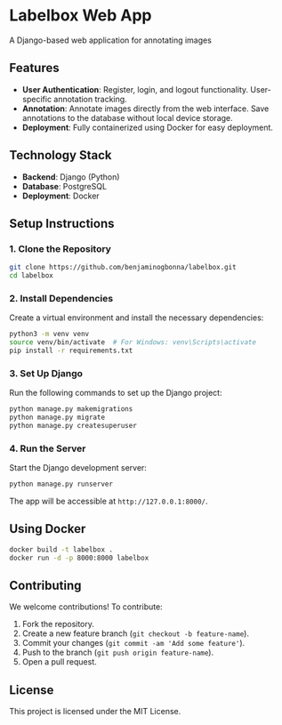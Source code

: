 # Labelbox Web App

A Django-based web application for annotating images

## Features

- **User Authentication**:
  Register, login, and logout functionality.
  User-specific annotation tracking.
- **Annotation**:
  Annotate images directly from the web interface.
  Save annotations to the database without local device storage.
- **Deployment**:
  Fully containerized using Docker for easy deployment.

## Technology Stack

- **Backend**: Django (Python)
- **Database**: PostgreSQL
- **Deployment**: Docker

## Setup Instructions

### 1. Clone the Repository

```bash
git clone https://github.com/benjaminogbonna/labelbox.git
cd labelbox
```

### 2. Install Dependencies

Create a virtual environment and install the necessary dependencies:

```bash
python3 -m venv venv
source venv/bin/activate  # For Windows: venv\Scripts\activate
pip install -r requirements.txt
```

### 3. Set Up Django

Run the following commands to set up the Django project:

```bash
python manage.py makemigrations
python manage.py migrate
python manage.py createsuperuser
```

### 4. Run the Server

Start the Django development server:

```bash
python manage.py runserver
```

The app will be accessible at `http://127.0.0.1:8000/`.

## Using Docker
```bash
docker build -t labelbox .
docker run -d -p 8000:8000 labelbox
```

## Contributing

We welcome contributions! To contribute:

1. Fork the repository.
2. Create a new feature branch (`git checkout -b feature-name`).
3. Commit your changes (`git commit -am 'Add some feature'`).
4. Push to the branch (`git push origin feature-name`).
5. Open a pull request.

## License

This project is licensed under the MIT License.

